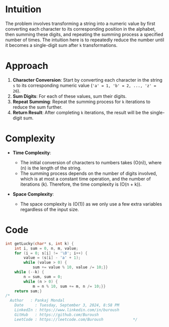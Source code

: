 # Intuition
The problem involves transforming a string into a numeric value by first converting each character to its corresponding position in the alphabet, then summing these digits, and repeating the summing process a specified number of times. The intuition here is to repeatedly reduce the number until it becomes a single-digit sum after `k` transformations.

# Approach
1. **Character Conversion**: Start by converting each character in the string `s` to its corresponding numeric value (`'a' = 1, 'b' = 2, ..., 'z' = 26`).
2. **Sum Digits**: For each of these values, sum their digits.
3. **Repeat Summing**: Repeat the summing process for `k` iterations to reduce the sum further.
4. **Return Result**: After completing `k` iterations, the result will be the single-digit sum.

# Complexity
- **Time Complexity**: 
  - The initial conversion of characters to numbers takes \(O(n)\), where \(n\) is the length of the string.
  - The summing process depends on the number of digits involved, which is at most a constant time operation, and the number of iterations \(k\). Therefore, the time complexity is \(O(n + k)\).
  
- **Space Complexity**: 
  - The space complexity is \(O(1)\) as we only use a few extra variables regardless of the input size.

# Code
```c
int getLucky(char* s, int k) {
    int i, sum = 0, n, m, value;
    for (i = 0; s[i] != '\0'; i++) {
        value = (s[i] - 'a' + 1);
        while (value > 0) {
            sum += value % 10, value /= 10;}}
    while (--k) {
        n = sum, sum = 0;
        while (n > 0) {
            m = n % 10, sum += m, n /= 10;}}
    return sum;}
/*
  Author   : Pankaj Mondal
	Date     : Tuesday, September 3, 2024, 8:58 PM
	LinkedIn : https://www.linkedin.com/in/buroush
	GitHub   : https://github.com/Buroush
	LeetCode : https://leetcode.com/Buroush        		*/
```
